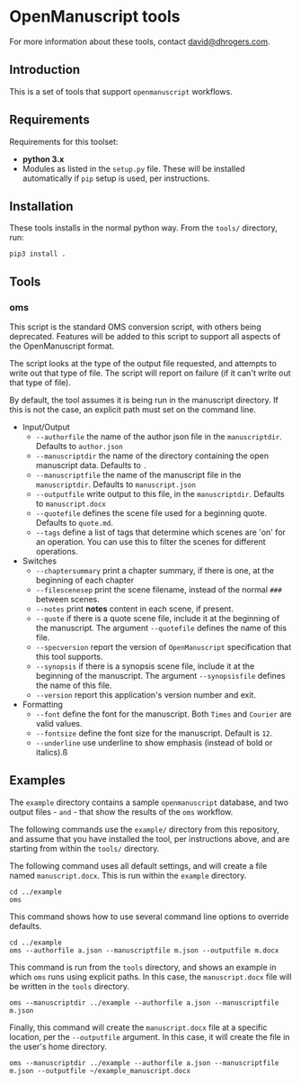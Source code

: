 # OpenManuscript tools

For more information about these tools, contact david@dhrogers.com.

## Introduction

This is a set of tools that support `openmanuscript` workflows.

## Requirements

Requirements for this toolset:

- **python 3.x**
- Modules as listed in the ``setup.py`` file. These will be installed
  automatically if ``pip`` setup is used, per instructions.


## Installation 

These tools installs in the normal python way. From the `tools/` directory, run:

```
pip3 install .
```

## Tools

### oms

This script is the standard OMS conversion script, with others being deprecated. 
Features will be added to this script to support all aspects of the OpenManuscript format.

The script looks at the type of the output file requested, and attempts to write 
out that type of file. The script will report on failure (if it can't write 
out that type of file).

By default, the tool assumes it is being run in the manuscript directory. If
this is not the case, an explicit path must set on the command line.

- Input/Output
	- ``--authorfile`` the name of the author json file in the ``manuscriptdir``. Defaults to ``author.json``
	- ``--manuscriptdir`` the name of the directory containing the open manuscript data. Defaults to ``.``
	- ``--manuscriptfile`` the name of the manuscript file in the ``manuscriptdir``. Defaults to ``manuscript.json``
	- ``--outputfile`` write output to this file, in the ``manuscriptdir``. Defaults to ``manuscript.docx``
	- ``--quotefile`` defines the scene file used for a beginning quote. Defaults to ``quote.md``.
	- ``--tags`` define a list of tags that determine which scenes are 'on' for an operation. You can use this to filter the scenes for different operations.
- Switches
	- ``--chaptersummary`` print a chapter summary, if there is one, at the beginning of each chapter
	- ``--filescenesep`` print the scene filename, instead of the normal ``###`` between scenes.
	- ``--notes`` print **notes** content in each scene, if present.
	- ``--quote`` if there is a quote scene file, include it at the beginning of the manuscript. The argument ``--quotefile`` defines the name of this file.
	- ``--specversion`` report the version of ``OpenManuscript`` specification that this tool supports.
	- ``--synopsis`` if there is a synopsis scene file, include it at the beginning of the manuscript. The argument ``--synopsisfile`` defines the name of this file.
	- ``--version`` report this application's version number and exit.
- Formatting
	- ``--font`` define the font for the manuscript. Both ``Times`` and ``Courier`` are valid values.
	- ``--fontsize`` define the font size for the manuscript. Default is ``12``.
	- ``--underline`` use underline to show emphasis (instead of bold or italics).ß


## Examples

The `example` directory contains a sample `openmanuscript` database, and two
output files - `` and `` - that show the results of the `oms` workflow.

The following commands use the `example/` directory from this repository, and assume 
that you have installed the tool, per instructions above, and are starting from 
within the `tools/` directory. 

The following command uses all default settings, and will create a file named `manuscript.docx`. 
This is run within the `example` directory.

```
cd ../example
oms
```

This command shows how to use several command line options to override defaults.

```
cd ../example
oms --authorfile a.json --manuscriptfile m.json --outputfile m.docx
```

This command is run from the `tools` directory, and shows an example in which
`oms` runs using explicit paths. In this case, the `manuscript.docx` file will
be written in the `tools` directory.

```
oms --manuscriptdir ../example --authorfile a.json --manuscriptfile m.json
```

Finally, this command will create the `manuscript.docx` file at a specific
location, per the `--outputfile` argument. In this case, it will create the file
in the user's home directory.

```
oms --manuscriptdir ../example --authorfile a.json --manuscriptfile m.json --outputfile ~/example_manuscript.docx
```
